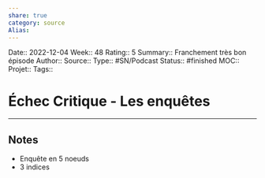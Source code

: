 ```yaml
---
share: true 
category: source
Alias:
---
```

Date:: 2022-12-04
Week:: 48
Rating:: 5
Summary:: Franchement très bon épisode
Author::
Source:: 
Type:: #SN/Podcast 
Status:: #finished 
MOC::
Projet:: 
Tags:: 

# Échec Critique - Les enquêtes


***

## Notes

- Enquête en 5 noeuds
- 3 indices